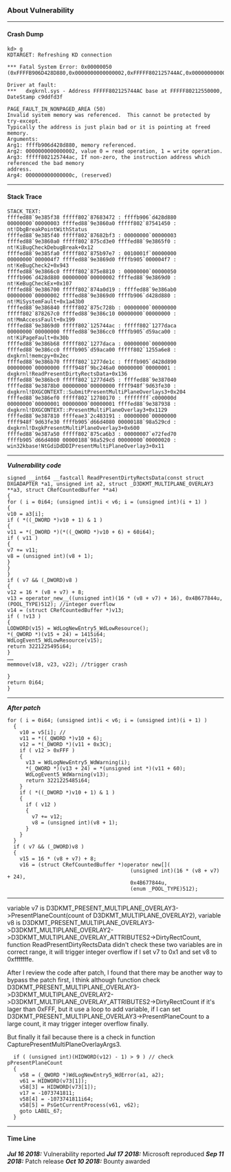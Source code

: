 ### About Vulnerability

----
#### Crash Dump

```
kd> g 
KDTARGET: Refreshing KD connection

*** Fatal System Error: 0x00000050
(0xFFFFB906D428D880,0x0000000000000002,0xFFFFF802125744AC,0x000000000000000C)

Driver at fault:
***   dxgkrnl.sys - Address FFFFF802125744AC base at FFFFF80212550000, DateStamp c9ddfd3f

PAGE_FAULT_IN_NONPAGED_AREA (50)
Invalid system memory was referenced.  This cannot be protected by try-except.
Typically the address is just plain bad or it is pointing at freed memory.
Arguments:
Arg1: ffffb906d428d880, memory referenced.
Arg2: 0000000000000002, value 0 = read operation, 1 = write operation.
Arg3: fffff802125744ac, If non-zero, the instruction address which referenced the bad memory
address.
Arg4: 000000000000000c, (reserved)
```
---
#### Stack Trace
```
STACK_TEXT:
ffffed88`9e385f38 fffff802`87683472 : ffffb906`d428d880 00000000`00000003 ffffed88`9e3860a0 fffff802`87541450 : nt!DbgBreakPointWithStatus
ffffed88`9e385f40 fffff802`87682bf3 : 00000000`00000003 ffffed88`9e3860a0 fffff802`875cd3e0 ffffed88`9e3865f0 : nt!KiBugCheckDebugBreak+0x12
ffffed88`9e385fa0 fffff802`875b97e7 : 0010001f`00000000 00000000`000004f7 ffffed88`9e3869d0 ffffb905`000004f7 : nt!KeBugCheck2+0x943
ffffed88`9e3866c0 fffff802`875e8810 : 00000000`00000050 ffffb906`d428d880 00000000`00000002 ffffed88`9e3869d0 : nt!KeBugCheckEx+0x107
ffffed88`9e386700 fffff802`874a0d19 : ffffed88`9e386ab0 00000000`00000002 ffffed88`9e3869d0 ffffb906`d428d880 : nt!MiSystemFault+0x1a43b0
ffffed88`9e386840 fffff802`875c728b : 00000000`00000000 fffff802`878267c0 ffffed88`9e386c10 00000000`00000000 : nt!MmAccessFault+0x199
ffffed88`9e3869d0 fffff802`125744ac : fffff802`1277daca 00000000`00000000 ffffed88`9e386cc0 ffffb905`d59aca00 : nt!KiPageFault+0x30b
ffffed88`9e386b68 fffff802`1277daca : 00000000`00000000 ffffed88`9e386cc0 ffffb905`d59aca00 fffff802`1255a6e8 : dxgkrnl!memcpy+0x2ec
ffffed88`9e386b70 fffff802`1277de1c : ffffb905`d428d890 00000000`00000000 ffff948f`9bc246a0 00000000`00000001 : dxgkrnl!ReadPresentDirtyRectsData+0x136
ffffed88`9e386bc0 fffff802`1277d4d5 : ffffed88`9e387040 ffffed88`9e3878b0 00000000`00000000 ffff948f`9d63fe30 : dxgkrnl!DXGCONTEXT::SubmitPresentMultiPlaneOverlays3+0x204
ffffed88`9e386ef0 fffff802`12780170 : ffffffff`c000000d 00000000`00000001 00000000`00000001 ffffed88`9e387938 : dxgkrnl!DXGCONTEXT::PresentMultiPlaneOverlay3+0x1129
ffffed88`9e387810 ffffeae3`2c483191 : 00000000`00000000 ffff948f`9d63fe30 ffffb905`d66d4080 00000188`98a529cd : dxgkrnl!DxgkPresentMultiPlaneOverlay3+0x600
ffffed88`9e387a50 fffff802`875ca6b3 : 00000007`e72fed70 ffffb905`d66d4080 00000188`98a529cd 00000000`00000020 : win32kbase!NtGdiDdDDIPresentMultiPlaneOverlay3+0x11
```
---
***Vulnerability code***

```
signed __int64 __fastcall ReadPresentDirtyRectsData(const struct DXGADAPTER *a1, unsigned int a2, struct _D3DKMT_MULTIPLANE_OVERLAY3 **a3, struct CRefCountedBuffer **a4)
{
for ( i = 0i64; (unsigned int)i < v6; i = (unsigned int)(i + 1) )
{
v10 = a3[i];
if ( *((_DWORD *)v10 + 1) & 1 )
{
v11 = *(_DWORD *)(*((_QWORD *)v10 + 6) + 60i64);
if ( v11 )
{
v7 += v11;
v8 = (unsigned int)(v8 + 1);
}
}
}
if ( v7 && (_DWORD)v8 )
{
v12 = 16 * (v8 + v7) + 8;
v13 = operator_new__((unsigned int)(16 * (v8 + v7) + 16), 0x4B677844u, (POOL_TYPE)512); //integer overflow
v14 = (struct CRefCountedBuffer *)v13;
if ( !v13 )
{
LODWORD(v15) = WdLogNewEntry5_WdLowResource();
*(_QWORD *)(v15 + 24) = 1415i64;
WdLogEvent5_WdLowResource(v15);
return 3221225495i64;
}
……
memmove(v18, v23, v22); //trigger crash

}
return 0i64;
}
```
---
***After patch***

```
for ( i = 0i64; (unsigned int)i < v6; i = (unsigned int)(i + 1) )
  {
    v10 = v5[i]; //
    v11 = *((_QWORD *)v10 + 6);
    v12 = *(_DWORD *)(v11 + 0x3C);
    if ( v12 > 0xFFF )
    {
      v13 = WdLogNewEntry5_WdWarning(i);
      *(_QWORD *)(v13 + 24) = *(unsigned int *)(v11 + 60);
      WdLogEvent5_WdWarning(v13);
      return 3221225485i64;
    }
    if ( *((_DWORD *)v10 + 1) & 1 )
    {
      if ( v12 )
      {
        v7 += v12;
        v8 = (unsigned int)(v8 + 1);
      }
    }
  }
  if ( v7 && (_DWORD)v8 )
  {
    v15 = 16 * (v8 + v7) + 8;
    v16 = (struct CRefCountedBuffer *)operator new[](
                                        (unsigned int)(16 * (v8 + v7) + 24),
                                        0x4B677844u,
                                        (enum _POOL_TYPE)512);
```
---
variable v7 is D3DKMT_PRESENT_MULTIPLANE_OVERLAY3->PresentPlaneCount(count of D3DKMT_MULTIPLANE_OVERLAY2), variable v8 is D3DKMT_PRESENT_MULTIPLANE_OVERLAY3->D3DKMT_MULTIPLANE_OVERLAY2->D3DKMT_MULTIPLANE_OVERLAY_ATTRIBUTES2->DirtyRectCount, function ReadPresentDirtyRectsData didn't check these two variables are in correct range, it will trigger integer overflow if I set v7 to 0x1 and set v8 to 0xfffffffe.

After I review the code after patch, I found that there may be another way to bypass the patch first, I think although function check D3DKMT_PRESENT_MULTIPLANE_OVERLAY3->D3DKMT_MULTIPLANE_OVERLAY2->D3DKMT_MULTIPLANE_OVERLAY_ATTRIBUTES2->DirtyRectCount if it's lager than 0xFFF, but it use a loop to add variable, if I can set D3DKMT_PRESENT_MULTIPLANE_OVERLAY3->PresentPlaneCount to a large count, it may trigger integer overflow finally.

But finally it fail because there is a check in function CapturePresentMultiPlaneOverlayArgs3.

```
  if ( (unsigned int)(HIDWORD(v12) - 1) > 9 ) // check pPresentPlaneCount
  {
    v58 = (_QWORD *)WdLogNewEntry5_WdError(a1, a2);
    v61 = HIDWORD(v73[1]);
    v58[3] = HIDWORD(v73[1]);
    v17 = -1073741811;
    v58[4] = -1073741811i64;
    v58[5] = PsGetCurrentProcess(v61, v62);
    goto LABEL_67;
  }
```
---
#### Time Line

***Jul 16 2018:*** Vulnerability reported
***Jul 17 2018:*** Microsoft reproduced
***Sep 11 2018:*** Patch release
***Oct 10 2018:*** Bounty awarded

